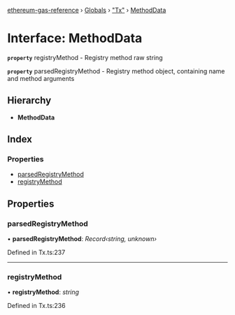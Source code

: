 [ethereum-gas-reference](../README.md) › [Globals](../globals.md) › ["Tx"](../modules/_tx_.md) › [MethodData](_tx_.methoddata.md)

# Interface: MethodData

**`property`** registryMethod - Registry method raw string

**`property`** parsedRegistryMethod - Registry method object, containing name and method arguments

## Hierarchy

* **MethodData**

## Index

### Properties

* [parsedRegistryMethod](_tx_.methoddata.md#parsedregistrymethod)
* [registryMethod](_tx_.methoddata.md#registrymethod)

## Properties

###  parsedRegistryMethod

• **parsedRegistryMethod**: *Record‹string, unknown›*

Defined in Tx.ts:237

___

###  registryMethod

• **registryMethod**: *string*

Defined in Tx.ts:236
